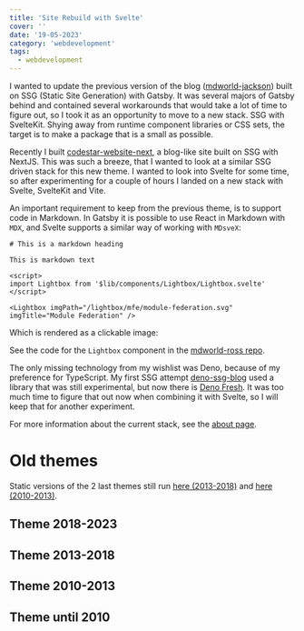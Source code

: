 ```yaml
---
title: 'Site Rebuild with Svelte'
cover: ''
date: '19-05-2023'
category: 'webdevelopment'
tags:
  - webdevelopment
---
```


<script>
import Lightbox from '$lib/components/Lightbox/Lightbox.svelte'
</script>

I wanted to update the previous version of the blog (<a
    href="https://github.com/mdvanes/mdworld-jackson">mdworld-jackson</a>) built on SSG (Static Site Generation) with Gatsby.
It was several majors of Gatsby behind and contained several workarounds that would take a lot of time to figure out, so I took it as an opportunity to move to a new stack. SSG with SvelteKit. Shying away from runtime component libraries or CSS sets, the target is to make a package that is a small as possible.

Recently I built [codestar-website-next](https://github.com/code-star/codestar-website-next), a
blog-like site built on SSG with NextJS. This was such a breeze, that I wanted to look at a
similar SSG driven stack for this new theme. I wanted to look into Svelte for some time, so after
experimenting for a couple of hours I landed on a new stack with Svelte, SvelteKit and Vite.

An important requirement to keep from the previous theme, is to support code in Markdown. In Gatsby it is possible to use React in Markdown with `MDX`, and Svelte supports a similar way of working with `MDsveX`:

```mdsvex
# This is a markdown heading

This is markdown text

<script>
import Lightbox from '$lib/components/Lightbox/Lightbox.svelte'
</script>

<Lightbox imgPath="/lightbox/mfe/module-federation.svg" imgTitle="Module Federation" />
```

Which is rendered as a clickable image:

<Lightbox imgPath="/lightbox/mfe/module-federation.svg" imgTitle="Module Federation" />

See the code for the `Lightbox` component in the [mdworld-ross repo](https://github.com/mdvanes/mdworld-ross/blob/main/src/lib/components/Lightbox/Lightbox.svelte).

The only missing technology from my wishlist was Deno, because of my preference for TypeScript. My
first SSG attempt [deno-ssg-blog](https://github.com/mdvanes/deno-ssg-blog) used a library that
was still experimental, but now there is [Deno Fresh](https://fresh.deno.dev/). It was too much
time to figure that out now when combining it with Svelte, so I will keep that for another
experiment.

For more information about the current stack, see the [about page](../about).

# Old themes

Static versions of the 2 last themes still run [here (2013-2018)](https://mdvanes.github.io/mdworld-ingram)
and [here (2010-2013)](https://mdvanes.github.io/mdworld-simon).

## Theme 2018-2023

<Lightbox imgPath="/lightbox/site-rebuild-with-svelte/theme-jackson.jpg" imgTitle="Theme 2018-2023" />

## Theme 2013-2018

<Lightbox imgPath="/lightbox/site-rebuild-with-svelte/theme-ingram.jpg" imgTitle="Theme 2013-2018" />

## Theme 2010-2013

<Lightbox imgPath="/lightbox/site-rebuild-with-svelte/theme-simon.jpg" imgTitle="Theme 2010-2013" />

## Theme until 2010

<Lightbox imgPath="https://mdvanes.github.io/mdworld-simon/sites/default/files/images/vorig_design.jpg" imgTitle="Theme until 2010" />
